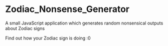 # Zodiac_Nonsense_Generator

A small JavaScript application which generates random nonsensical outputs about Zodiac signs

Find out how your Zodiac sign is doing :0
